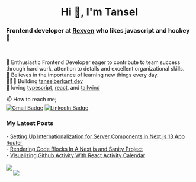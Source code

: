 <h1 align="center">Hi 👋, I'm Tansel</h1>

### Frontend developer at [Rexven][Rexven] who likes javascript and hockey 🏒

<br />

👯 Enthusiastic Frontend Developer eager to contribute to team success through hard work, attention to details and excellent organizational skills. <br />
📝 Believes in the importance of learning new things every day. <br />
👨🏼‍💻 Building [tanselberkant.dev][website]  <br />
💜 loving [typescript][typescript], [react][react],  and [tailwind][tailwind]  <br/> 

📫 How to reach me;<br>
  [![Gmail Badge](https://img.shields.io/badge/Gmail-D14836?style=for-the-badge&logo=gmail&logoColor=white)](https://mail.google.com/mail/u/0/?hl=tr&tf=cm&fs=1&to=tanselberkant@gmail.com)
  [![LinkedIn Badge](https://img.shields.io/badge/LinkedIn-0077B5?style=for-the-badge&logo=linkedin&logoColor=white)](https://www.linkedin.com/in/tanselberkantoflaz/)

<h3>My Latest Posts</h3>
- <a href="https://tanselberkant.dev/posts/setting-up-internationalization-for-server-components-in-next-js-13-app-router">Setting Up Internationalization for Server Components in Next.js 13 App Router</a><br />
- <a href="https://tanselberkant.dev/posts/rendering-code-blocks-in-a-next-js-and-sanity-project">Rendering Code Blocks In A Next.js and Sanity Project</a> <br />
- <a href="https://tanselberkant.dev/posts/react-activity-calendar-for-github-activities">Visualizing Github Activity With React Activity Calendar</a> <br />


<br />

<!-- GitHub Stats -->  
<img align="left" src="https://github-readme-stats.vercel.app/api/top-langs/?username=tanselberkant&layout=compact&theme=tokyonight" />
<!-- <img height="164em" src="https://github-readme-stats.vercel.app/api?username=tanselberkant&count_private=true&show_icons=true&theme=tokyonight" > -->

![](https://komarev.com/ghpvc/?username=tanselberkant)

[website]: https://tanselberkant.dev
[Rexven]: https://www.linkedin.com/company/rexven/
[typescript]: https://www.typescriptlang.org
[react]: http://reactjs.org
[tailwind]: https://tailwindcss.com
[atlassian]: https://atlassian.com

